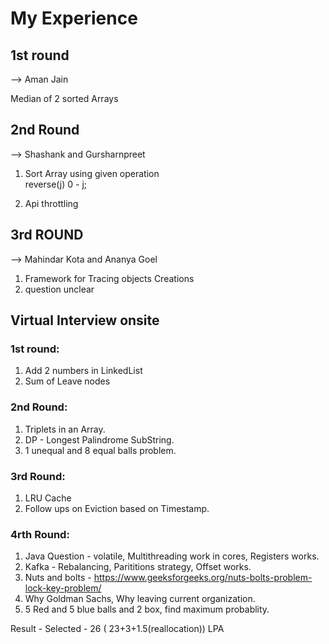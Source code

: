 
# My Experience
## 1st round 

--> Aman Jain <br>

Median of 2 sorted Arrays<br>


## 2nd Round 

--> Shashank and Gursharnpreet<br>

1. Sort Array  using given operation<br>
    reverse(j) 0 - j;

2. Api throttling



## 3rd ROUND 
--> Mahindar Kota and Ananya Goel <br>

1. Framework for Tracing objects Creations<br>
2. question unclear<br>


## Virtual Interview onsite

### 1st round:
1. Add 2 numbers in LinkedList<br>
2. Sum of Leave nodes <br>

### 2nd Round:
1. Triplets in an Array.<br>
2. DP - Longest Palindrome SubString.<br>
3. 1 unequal and 8 equal balls problem.<br>

### 3rd Round:
1. LRU Cache <br>
2. Follow ups on Eviction based on Timestamp.<br>

### 4rth Round:
1. Java Question - volatile, Multithreading work in cores, Registers works.<br>
2. Kafka - Rebalancing, Parititions strategy, Offset works.<br>
3. Nuts and bolts - https://www.geeksforgeeks.org/nuts-bolts-problem-lock-key-problem/
4. Why Goldman Sachs, Why leaving current organization.<br>
5. 5 Red and 5 blue balls and 2 box, find maximum probablity.<br>


Result - Selected - 26 ( 23+3+1.5(reallocation)) LPA
